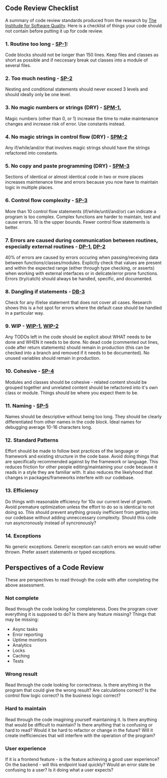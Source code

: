 ## Code Review Checklist

A summary of code review standards produced from the research by [The Institude for Software Quality](http://www.ifsq.org).
Here is a checklist of things your code should not contain before putting it up for code review. 

### 1. Routine too long - [SP-1](http://www.ifsq.org/indicator-SP-1.html):
Code blocks should not be longer than 150 lines. Keep files and classes as short as possible and if neccesary break out classes into a module of several files.

### 2. Too much nesting - [SP-2](http://www.ifsq.org/finding-sp-2-a.html)
Nesting and conditional statements should never exceed 3 levels and should ideally only be one level. 

### 3. No magic numbers or strings (DRY) - [SPM-1](http://www.ifsq.org/indicator-SPM-1.html), 
Magic numbers (other than 0, or 1) increase the time to make maintenance changes and increase risk of error. Use constants instead.

### 4. No magic strings in control flow (DRY) - [SPM-2](http://www.ifsq.org/indicator-SPM-2.html)
Any if/while/and/or that involves magic strings should have the strings refactored into constants.

### 5. No copy and paste programming (DRY) - [SPM-3](http://www.ifsq.org/indicator-SPM-3.html)
Sections of identical or almost identical code in two or more places increases maintenance time and errors because you now have to maintain logic in multiple places. 

### 6. Control flow complexity - [SP-3](http://www.ifsq.org/indicator-SP-3.html)
More than 10 control flow statements (if/while/until/and/or) can indicate a program is too complex. Complex functions are harder to maintain, test and cause errors. 10 is the upper bounds. Fewer control flow statements is better. 

### 7. Errors are caused during communication between routines, especially external routines - [DP-1](http://www.ifsq.org/indicator-DP-1.html), [DP-2](http://www.ifsq.org/indicator-DP-2.html)
40% of errors are caused by errors occuring when passing/receiving data between functions/classes/modules. Explictly check that values are present and within the expected range (either through type checking, or asserts) when working with external interfaces or in delicate/error prone functions. Errors (try/catch) should always be handled, specific, and documented.

### 8. Dangling if statements - [DB-3](http://www.ifsq.org/indicator-DP-3.html)
Check for any if/else statement that does not cover all cases. Research shows this is a hot spot for errors where the default case should be handled in a particular way. 

### 9. WIP - [WIP-1](http://www.ifsq.org/indicator-WIP-1.html), [WIP-2](http://www.ifsq.org/indicator-WIP-2.html)
Any TODOs left in the code should be explicit about WHAT needs to be done and WHEN it needs to be done. No dead code (commented out lines, code after return statements) should remain in production (this can be checked into a branch and removed if it needs to be documented). No unused variables should remain in production.

### 10. Cohesive - [SP-4](http://www.ifsq.org/indicator-SP-4.html)
Modules and classes should be cohesive - related content should be grouped together and unrelated content should be refactored into it's own class or module. Things should be where you expect them to be. 

### 11. Naming - [SP-5](http://www.ifsq.org/indicator-SP-5.html)
Names should be descriptive without being too long. They should be clearly differentiated from other names in the code block. Ideal names for debugging average 10-16 characters long.

### 12. Standard Patterns
Effort should be made to follow best practices of the language or framework and existing structure in the code base. Avoid doing things that are specifically recommended against by the framework or language. This reduces friction for other people editing/maintaining your code because it reads in a style they are familiar with. It also reduces the likelyhood that changes in packages/frameworks interfere with our codebase. 

### 13. Efficiency
Do things with reasonable efficiency for 10x our current level of growth. Avoid premature optimization unless the effort to do so is identical to not doing so. This should prevent anything grossly inefficient from getting into our codebase without adding unneccessary complexity. Should this code run asyncronously instead of syncronously?

### 14. Exceptions
No generic exceptions. Generic exception can catch errors we would rather thrown. Prefer assert statements or typed exceptions.


## Perspectives of a Code Review

These are perspectives to read through the code with after completing the above assessment. 

### Not complete
Read through the code looking for completeness. Does the program cover everything it is supposed to do? Is there any feature missing? Things that may be missing:

- Async tasks
- Error reporting
- Uptime montiors
- Analytics
- Locks
- Caching
- Tests

### Wrong result
Read through the code looking for correctness. Is there anything in the program that could give the wrong result? Are calculations correct? Is the control flow logic correct? Is the business logic correct? 

### Hard to maintain
Read through the code imagining yourself maintaining it. Is there anything that would be difficult to maintain? Is there anything that is confusing or hard to read? Would it be hard to refactor or change in the future? Will it create inefficiencies that will interfere with the operation of the program?

### User experience
If it is a frontend feature - is the feature achieving a good user experience? On the backend - will this endpoint load quickly? Would an error state be confusing to a user? Is it doing what a user expects?

